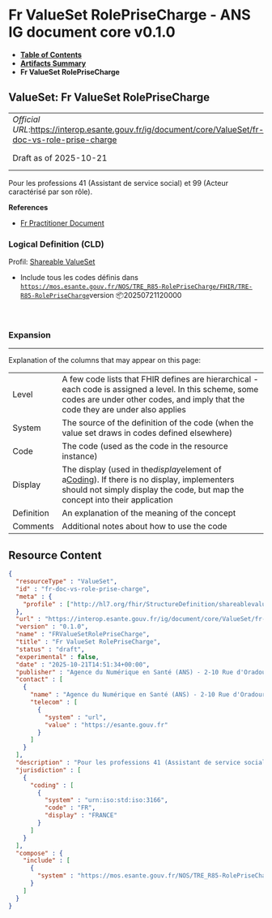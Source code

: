 # Fr ValueSet RolePriseCharge - ANS IG document core v0.1.0

* [**Table of Contents**](toc.md)
* [**Artifacts Summary**](artifacts.md)
* **Fr ValueSet RolePriseCharge**

## ValueSet: Fr ValueSet RolePriseCharge 

| | |
| :--- | :--- |
| *Official URL*:https://interop.esante.gouv.fr/ig/document/core/ValueSet/fr-doc-vs-role-prise-charge | *Version*:0.1.0 |
| Draft as of 2025-10-21 | *Computable Name*:FRValueSetRolePriseCharge |

 
Pour les professions 41 (Assistant de service social) et 99 (Acteur caractérisé par son rôle). 

 **References** 

* [Fr Practitioner Document](StructureDefinition-fr-practitioner-document.md)

### Logical Definition (CLD)

Profil: [Shareable ValueSet](http://hl7.org/fhir/R4/shareablevalueset.html)

* Include tous les codes définis dans [`https://mos.esante.gouv.fr/NOS/TRE_R85-RolePriseCharge/FHIR/TRE-R85-RolePriseCharge`](https://interop.esante.gouv.fr/terminologies/1.2.0/CodeSystem-TRE-R85-RolePriseCharge.html)version 📦20250721120000

 

### Expansion

-------

 Explanation of the columns that may appear on this page: 

| | |
| :--- | :--- |
| Level | A few code lists that FHIR defines are hierarchical - each code is assigned a level. In this scheme, some codes are under other codes, and imply that the code they are under also applies |
| System | The source of the definition of the code (when the value set draws in codes defined elsewhere) |
| Code | The code (used as the code in the resource instance) |
| Display | The display (used in the*display*element of a[Coding](http://hl7.org/fhir/R4/datatypes.html#Coding)). If there is no display, implementers should not simply display the code, but map the concept into their application |
| Definition | An explanation of the meaning of the concept |
| Comments | Additional notes about how to use the code |



## Resource Content

```json
{
  "resourceType" : "ValueSet",
  "id" : "fr-doc-vs-role-prise-charge",
  "meta" : {
    "profile" : ["http://hl7.org/fhir/StructureDefinition/shareablevalueset"]
  },
  "url" : "https://interop.esante.gouv.fr/ig/document/core/ValueSet/fr-doc-vs-role-prise-charge",
  "version" : "0.1.0",
  "name" : "FRValueSetRolePriseCharge",
  "title" : "Fr ValueSet RolePriseCharge",
  "status" : "draft",
  "experimental" : false,
  "date" : "2025-10-21T14:51:34+00:00",
  "publisher" : "Agence du Numérique en Santé (ANS) - 2-10 Rue d'Oradour-sur-Glane, 75015 Paris",
  "contact" : [
    {
      "name" : "Agence du Numérique en Santé (ANS) - 2-10 Rue d'Oradour-sur-Glane, 75015 Paris",
      "telecom" : [
        {
          "system" : "url",
          "value" : "https://esante.gouv.fr"
        }
      ]
    }
  ],
  "description" : "Pour les professions 41 (Assistant de service social) et 99 (Acteur caractérisé par son rôle).",
  "jurisdiction" : [
    {
      "coding" : [
        {
          "system" : "urn:iso:std:iso:3166",
          "code" : "FR",
          "display" : "FRANCE"
        }
      ]
    }
  ],
  "compose" : {
    "include" : [
      {
        "system" : "https://mos.esante.gouv.fr/NOS/TRE_R85-RolePriseCharge/FHIR/TRE-R85-RolePriseCharge"
      }
    ]
  }
}

```
